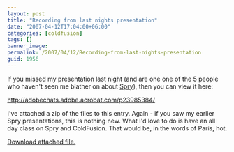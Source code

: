 ```yaml
---
layout: post
title: "Recording from last nights presentation"
date: "2007-04-12T17:04:00+06:00"
categories: [coldfusion]
tags: []
banner_image: 
permalink: /2007/04/12/Recording-from-last-nights-presentation
guid: 1956
---
```


If you missed my presentation last night (and are one one of the 5 people who haven't seen me blather on about <a href="http://labs.adobe.com/technologies/spry">Spry</a>), then you can view it here:

<a href="http://adobechats.adobe.acrobat.com/p23985384/">http://adobechats.adobe.acrobat.com/p23985384/</a>

I've attached a zip of the files to this entry. Again - if you saw my earlier Spry presentations, this is nothing new. What I'd love to do is have an all day class on Spry and ColdFusion. That would be, in the words of Paris, hot.<p><a href='enclosures/D{% raw %}%3A%{% endraw %}5Cwebsites{% raw %}%5Cdev%{% endraw %}2Ecamdenfamily{% raw %}%2Ecom%{% endraw %}5Cenclosures{% raw %}%2Fsprypreso3%{% endraw %}2Ezip'>Download attached file.</a></p>